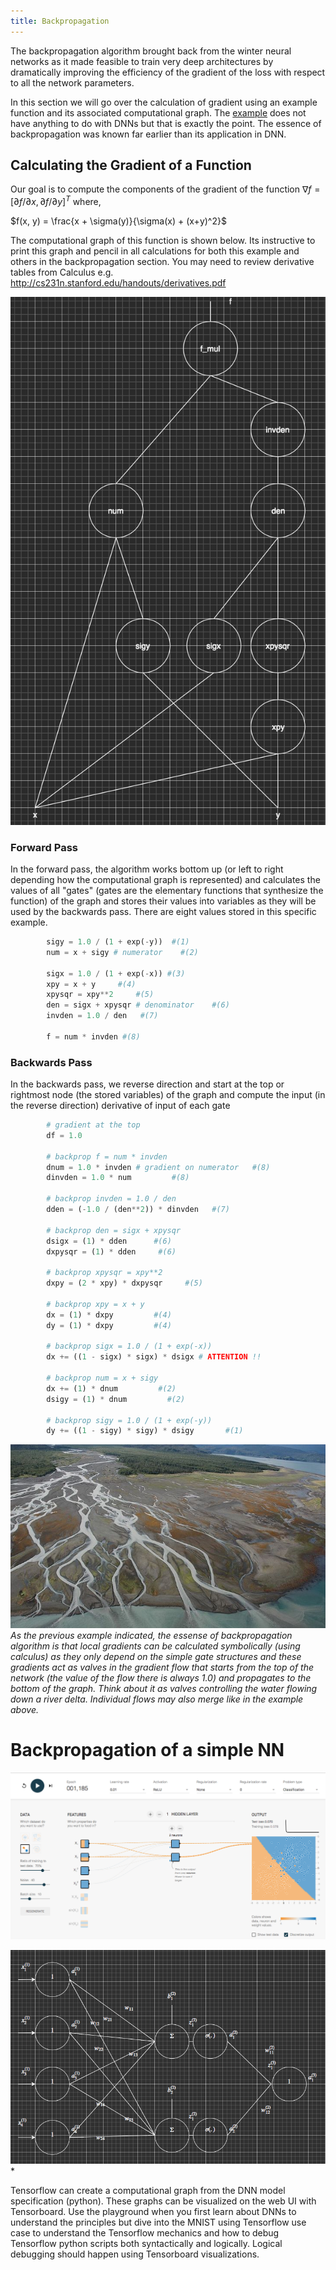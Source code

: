 ```yaml
---
title: Backpropagation
---
```


The backpropagation algorithm brought back from the winter neural networks as it made feasible to train very deep architectures by dramatically improving the efficiency of the gradient of the loss with respect to all the network parameters. 

In this section we will go over the calculation of gradient using an example function and its associated computational graph. The [example](http://cs231n.github.io/optimization-2/) does not have anything to do with DNNs but that is exactly the point. The essence of backpropagation was known far earlier than its application in DNN.

## Calculating the Gradient of a Function
Our goal is to compute the components of the gradient of the function  $\nabla f = [ \partial f / \partial x , \partial f / \partial y ]^T$ where,

$f(x, y) = \frac{x + \sigma(y)}{\sigma(x) + (x+y)^2}$

The computational graph of this function is shown below.  Its instructive to print this graph and pencil in all calculations for both this example and others in the backpropagation section. You may need to review derivative tables from Calculus e.g. http://cs231n.stanford.edu/handouts/derivatives.pdf 

![](images/backpropagation-function-example.png)
    
### Forward Pass
In the forward pass, the algorithm works bottom up (or left to right depending how the computational graph is represented) and calculates the values of all "gates" (gates are the elementary functions that synthesize the function) of the graph and stores their values into variables as they will be used by the backwards pass. There are eight values stored in this specific example. 

```python
        sigy = 1.0 / (1 + exp(-y))  #(1)
        num = x + sigy # numerator    #(2)

        sigx = 1.0 / (1 + exp(-x)) #(3)
        xpy = x + y     #(4)
        xpysqr = xpy**2     #(5)
        den = sigx + xpysqr # denominator    #(6)
        invden = 1.0 / den   #(7)
        
        f = num * invden #(8)
  ```

### Backwards Pass
In the backwards pass, we reverse direction and start at the top or rightmost node (the stored variables) of the graph and compute the input (in the reverse direction) derivative of input of each gate 

```python
        # gradient at the top
        df = 1.0

        # backprop f = num * invden
        dnum = 1.0 * invden # gradient on numerator   #(8)
        dinvden = 1.0 * num         #(8)
        
        # backprop invden = 1.0 / den 
        dden = (-1.0 / (den**2)) * dinvden   #(7)
        
        # backprop den = sigx + xpysqr
        dsigx = (1) * dden      #(6)
        dxpysqr = (1) * dden     #(6)
        
        # backprop xpysqr = xpy**2
        dxpy = (2 * xpy) * dxpysqr     #(5)

        # backprop xpy = x + y
        dx = (1) * dxpy         #(4)
        dy = (1) * dxpy         #(4)
        
        # backprop sigx = 1.0 / (1 + exp(-x))
        dx += ((1 - sigx) * sigx) * dsigx # ATTENTION !!
        
        # backprop num = x + sigy
        dx += (1) * dnum         #(2)
        dsigy = (1) * dnum         #(2)
        
        # backprop sigy = 1.0 / (1 + exp(-y))
        dy += ((1 - sigy) * sigy) * dsigy       #(1)
```

![](images/river-backpropagation.jpg)
*As the previous example indicated, the essense of backpropagation algorithm is that local gradients can be calculated symbolically (using calculus) as they only depend on the simple gate structures and these gradients act as valves in the gradient flow that starts from the top of the network (the value of the flow there is always 1.0) and propagates to the bottom of the graph. Think about it as valves controlling the water flowing down a river delta. Individual flows may also merge like in the example above.*


# Backpropagation of a simple NN


![](images/playground-4-2-1.png)

![](images/backpropagation-fc-4-2-1.png)
*
<!-- Vectorized Gradients Computational Graph -->
    
<!-- ![](images/backpropagation-mlp-tf-graph.png) -->

Tensorflow can create a computational graph from the DNN model specification (python). These graphs can be visualized on the web UI with Tensorboard. Use the playground when you first learn about DNNs to understand the principles but dive into the MNIST using Tensorflow use case to understand the Tensorflow mechanics and how to debug Tensorflow python scripts both syntactically and logically. Logical debugging should happen using Tensorboard visualizations. 

